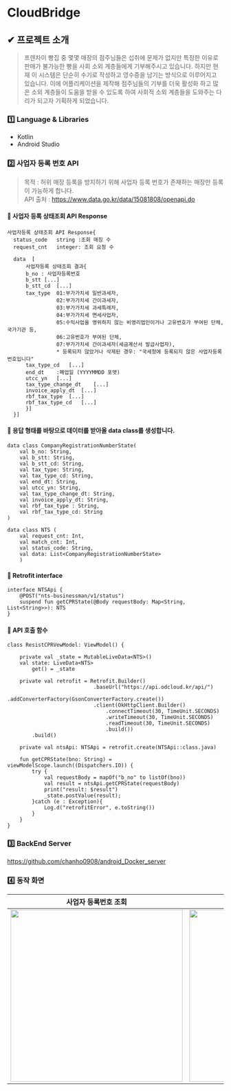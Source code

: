 # CloudBridge

## ✔ 프로젝트 소개
> 프렌차이 빵집 중 몇몇 매장의 점주님들은 섭취에 문제가 없지만 특정한 이유로 판매가 불가능한 빵을 
사회 소외 계층들에게 기부해주시고 있습니다. 하지만 현재 이 시스템은 단순히 수기로 작성하고 영수증을
남기는 방식으로 이루어지고 있습니다. 이에 어플리케이션을 제작해 점주님들의 기부를 더욱 활성화 하고 많은 소외 계층들이 도움을
받을 수 있도록 하여 사회적 소외 계층들을 도와주는 다리가 되고자 기획하게 되었습니다.  

### 1️⃣ Language & Libraries
* Kotlin  
* Android Studio

### 2️⃣ 사업자 등록 번호 API
> 목적 : 허위 매장 등록을 방지하기 위해 사업자 등록 번호가 존재하는 매장만 등록이 가능하게 합니다.  
API 출처 : <https://www.data.go.kr/data/15081808/openapi.do>

#### 🎉 사업자 등록 상태조회 API Response
```
사업자등록 상태조회 API Response{
  status_code	string :조회 매칭 수
  request_cnt	integer: 조회 요청 수
  
  data	[
      사업자등록 상태조회 결과{
      b_no : 사업자등록번호
      b_stt	[...]
      b_stt_cd	[...]
      tax_type	01:부가가치세 일반과세자,
                02:부가가치세 간이과세자,
                03:부가가치세 과세특례자,
                04:부가가치세 면세사업자,
                05:수익사업을 영위하지 않는 비영리법인이거나 고유번호가 부여된 단체,국가기관 등,
                06:고유번호가 부여된 단체,
                07:부가가치세 간이과세자(세금계산서 발급사업자),
                * 등록되지 않았거나 삭제된 경우: "국세청에 등록되지 않은 사업자등록번호입니다"
      tax_type_cd	[...]
      end_dt	:폐업일 (YYYYMMDD 포맷)
      utcc_yn	[...]
      tax_type_change_dt	[...]
      invoice_apply_dt	[...]
      rbf_tax_type	[...]
      rbf_tax_type_cd	[...]
      }]
  }]
```

#### 🎉 응답 형태를 바탕으로 데이터를 받아올 data class를 생성합니다.
```
data class CompanyRegistrationNumberState(
    val b_no: String, 
    val b_stt: String, 
    val b_stt_cd: String, 
    val tax_type: String,  
    val tax_type_cd: String,
    val end_dt: String,
    val utcc_yn: String,
    val tax_type_change_dt: String,
    val invoice_apply_dt: String,
    val rbf_tax_type : String,
    val rbf_tax_type_cd: String
)

```
```
data class NTS (
    val request_cnt: Int,
    val match_cnt: Int,
    val status_code: String,
    val data: List<CompanyRegistrationNumberState>
    )
```
#### 🎉 Retrofit interface

```
interface NTSApi {
    @POST("nts-businessman/v1/status")
    suspend fun getCPRState(@Body requestBody: Map<String, List<String>>): NTS
}
```
#### 🎉 API 호출 함수
```
class ResistCPRVewModel: ViewModel() {

    private val _state = MutableLiveData<NTS>()
    val state: LiveData<NTS>
        get() = _state

    private val retrofit = Retrofit.Builder()
                            .baseUrl("https://api.odcloud.kr/api/")
                            .addConverterFactory(GsonConverterFactory.create())
                            .client(OkHttpClient.Builder()
                                .connectTimeout(30, TimeUnit.SECONDS)
                                .writeTimeout(30, TimeUnit.SECONDS)
                                .readTimeout(30, TimeUnit.SECONDS)
                                .build())
        .build()

    private val ntsApi: NTSApi = retrofit.create(NTSApi::class.java)

    fun getCPRState(bno: String) = viewModelScope.launch((Dispatchers.IO)) {
        try {
            val requestBody = mapOf("b_no" to listOf(bno))
            val result = ntsApi.getCPRState(requestBody)
            print("result: $result")
            _state.postValue(result);
        }catch (e : Exception){
            Log.d("retrofitError", e.toString())
        }
    }
}
```

### 3️⃣ BackEnd Server  
https://github.com/chanho0908/android_Docker_server

### 4️⃣ 동작 화면
|사업자 등록번호 조회|매장 등록|
|---|---|
|<img src="https://github.com/chanho0908/Cloud_Bridge/assets/84930748/684b1ae4-7536-4244-878d-832b6ba7665c" width="400"/>|<img src="https://github.com/chanho0908/Cloud_Bridge/assets/84930748/52e7f0b5-e218-43ba-851f-67fddbd0100e" width="400"/>|



